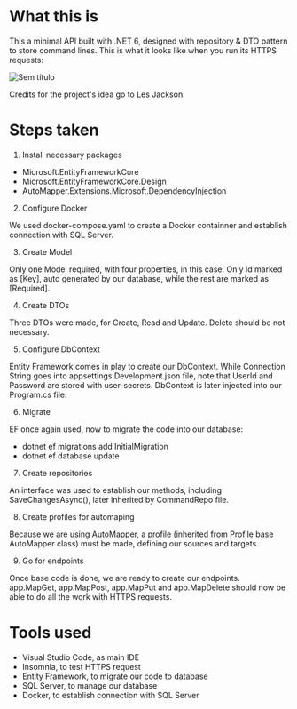 # What this is

This a minimal API built with .NET 6, designed with repository & DTO pattern to store command lines. This is what it looks like when you run its HTTPS requests:

![Sem título](https://user-images.githubusercontent.com/90851371/178108064-1caf334d-55f9-4236-b8e3-ce04c880c261.png)

Credits for the project's idea go to Les Jackson.

# Steps taken

1. Install necessary packages
- Microsoft.EntityFrameworkCore
- Microsoft.EntityFrameworkCore.Design
- AutoMapper.Extensions.Microsoft.DependencyInjection

2. Configure Docker

We used docker-compose.yaml to create a Docker containner and establish connection with SQL Server.

3. Create Model

Only one Model required, with four properties, in this case. Only Id marked as [Key], auto generated by our database, while the rest are marked as [Required].

4. Create DTOs

Three DTOs were made, for Create, Read and Update. Delete should be not necessary.

5. Configure DbContext

Entity Framework comes in play to create our DbContext. While Connection String goes into appsettings.Development.json file, note that UserId and Password are stored with user-secrets. DbContext is later injected into our Program.cs file.

6. Migrate

EF once again used, now to migrate the code into our database:
- dotnet ef migrations add InitialMigration
- dotnet ef database update

7. Create repositories

An interface was used to establish our methods, including SaveChangesAsync(), later inherited by CommandRepo file.

8. Create profiles for automaping

Because we are using AutoMapper, a profile (inherited from Profile base AutoMapper class) must be made, defining our sources and targets.

9. Go for endpoints

Once base code is done, we are ready to create our endpoints. app.MapGet, app.MapPost, app.MapPut and app.MapDelete should now be able to do all the work with HTTPS requests.

# Tools used

- Visual Studio Code, as main IDE
- Insomnia, to test HTTPS request
- Entity Framework, to migrate our code to database
- SQL Server, to manage our database
- Docker, to establish connection with SQL Server
